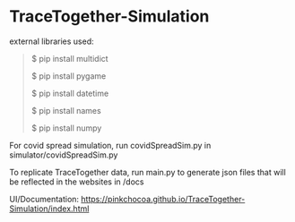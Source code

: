 # TraceTogether-Simulation

 external libraries used:

> $ pip install multidict
> 
> $ pip install pygame
> 
> $ pip install datetime
> 
> $ pip install names
> 
> $ pip install numpy



For covid spread simulation, run covidSpreadSim.py in simulator/covidSpreadSim.py

To replicate TraceTogether data, run main.py to generate json files that will be reflected in the websites in /docs

UI/Documentation: https://pinkchocoa.github.io/TraceTogether-Simulation/index.html
